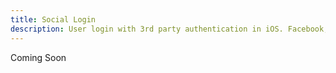```yaml
---
title: Social Login
description: User login with 3rd party authentication in iOS. Facebook, Google+, Twitter and more. 
---
```


Coming Soon
